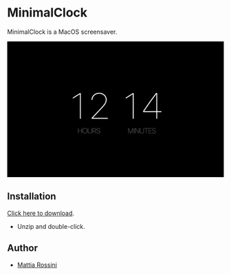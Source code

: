 # MinimalClock #

MinimalClock is a MacOS screensaver.

[![MinimalClock screensaver](Screenshot.gif)](https://github.com/mattiarossini/MinimalClock/releases/download/v1.0/MinimalClock.saver.zip)

## Installation ##

[Click here to download](https://github.com/mattiarossini/MinimalClock/releases/download/v1.0/MinimalClock.saver.zip).
* Unzip and double-click.

## Author ##

* [Mattia Rossini](https://github.com/mattiarossini)
